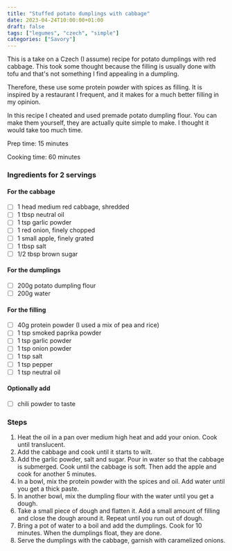```yaml
---
title: "Stuffed potato dumplings with cabbage"
date: 2023-04-24T10:00:00+01:00
draft: false
tags: ["legumes", "czech", "simple"]
categories: ["Savory"]
---
```


This is a take on a Czech (I assume) recipe for potato dumplings with red cabbage. This took some thought because the filling is usually done with tofu and that's not something I find appealing in a dumpling.

Therefore, these use some protein powder with spices as filling. It is inspired by a restaurant I frequent, and it makes for a much better filling in my opinion.

In this recipe I cheated and used premade potato dumpling flour. You can make them yourself, they are actually quite simple to make. I thought it would take too much time.

<div class="recipe">
Prep time: 15 minutes

Cooking time: 60 minutes

### Ingredients for 2 servings
#### For the cabbage
- [ ] 1 head medium red cabbage, shredded
- [ ] 1 tbsp neutral oil
- [ ] 1 tsp garlic powder
- [ ] 1 red onion, finely chopped
- [ ] 1 small apple, finely grated
- [ ] 1 tbsp salt
- [ ] 1/2 tbsp brown sugar
#### For the dumplings
- [ ] 200g potato dumpling flour
- [ ] 200g water
#### For the filling
- [ ] 40g protein powder (I used a mix of pea and rice)
- [ ] 1 tsp smoked paprika powder
- [ ] 1 tsp garlic powder
- [ ] 1 tsp onion powder
- [ ] 1 tsp salt
- [ ] 1 tsp pepper
- [ ] 1 tsp neutral oil
#### Optionally add
- [ ] chili powder to taste

### Steps
1. Heat the oil in a pan over medium high heat and add your onion. Cook until translucent.
2. Add the cabbage and cook until it starts to wilt.
3. Add the garlic powder, salt and sugar. Pour in water so that the cabbage is submerged. Cook until the cabbage is soft. Then add the apple and cook for another 5 minutes.
4. In a bowl, mix the protein powder with the spices and oil. Add water until you get a thick paste.
5. In another bowl, mix the dumpling flour with the water until you get a dough.
6. Take a small piece of dough and flatten it. Add a small amount of filling and close the dough around it. Repeat until you run out of dough.
7. Bring a pot of water to a boil and add the dumplings. Cook for 10 minutes. When the dumplings float, they are done.
8. Serve the dumplings with the cabbage, garnish with caramelized onions.

</div>
